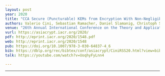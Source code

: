 ```yaml
---
layout: post
year: 2020
title: "CCA Secure (Puncturable) KEMs from Encryption With Non-Negligible Decryption Errors"
authors: Valerio Cini, Sebastian Ramacher, Daniel Slamanig, Christoph Striecks
venue: "26th Annual International Conference on the Theory and Application of Cryptology and Information Security - ASIACRYPT 2020"
vurl: https://asiacrypt.iacr.org/2020/
pdf: http://eprint.iacr.org/2020/1548.pdf
web: http://eprint.iacr.org/2020/1548
pub: https://doi.org/10.1007/978-3-030-64837-4_6
bib: https://dblp.org/rec/bibtex/conf/asiacrypt/CiniRSS20.html?view=bibtex
talk: https://youtube.com/watch?v=UoqhyFyLnn4

---
```



---


